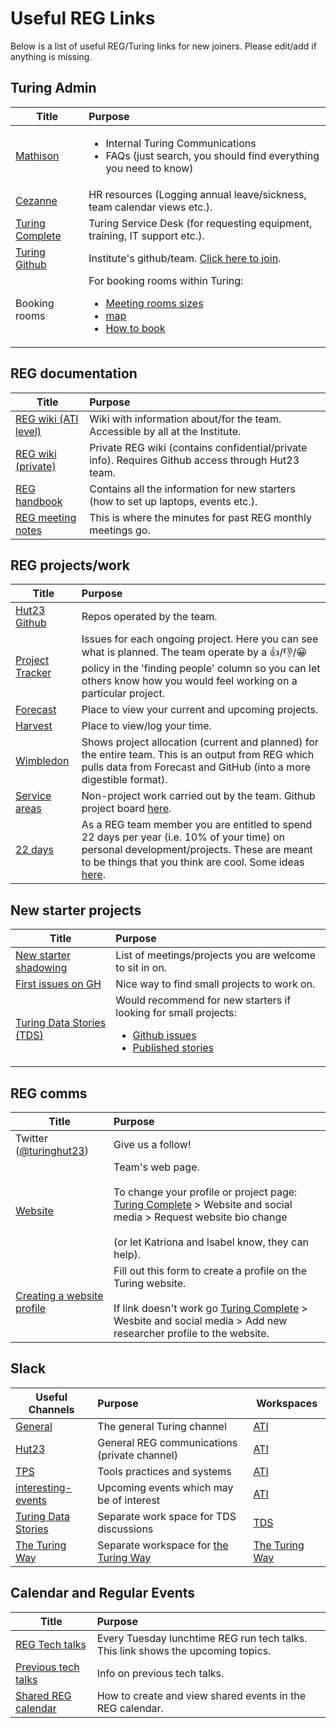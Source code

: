 # Useful REG Links

Below is a list of useful REG/Turing links for new joiners. Please edit/add if anything is missing.

## Turing Admin

| Title | Purpose|
| ----- |:--------|
| [Mathison](https://mathison.turing.ac.uk/) | <ul><li>Internal Turing Communications</li><li>FAQs (just search, you should find everything you need to know)</li></ul>|
| [Cezanne](https://w3.cezanneondemand.com/CezanneOnDemand/Account/LogIn?ReturnUrl=~%2F)  | HR resources (Logging annual leave/sickness, team calendar views etc.). |
| [Turing Complete](https://turingcomplete.topdesk.net/tas/public/ssp/)             | Turing Service Desk (for requesting equipment, training, IT support etc.). |
| [Turing Github](https://github.com/alan-turing-institute) | Institute's github/team. [Click here to join](https://turingcomplete.topdesk.net/tas/public/ssp/content/serviceflow?unid=3844fabf8b1c45ca9028758a350ff230). |
| Booking rooms | For booking rooms within Turing: <ul><li> [Meeting rooms sizes](https://mathison.turing.ac.uk/Interact/Pages/Content/Document.aspx?id=2118&SearchId=160271&utm_source=interact&utm_medium=quick_search&utm_term=meeting+room+zoom#Zoom) </li><li>[map](https://mathison.turing.ac.uk/Interact/Pages/Content/Document.aspx?id=2477&SearchId=177363&utm_source=interact&utm_medium=quick_search&utm_term=map) </li><li> [How to book](https://github.com/alan-turing-institute/research-engineering-group/wiki/Booking-Rooms#booking-a-room) </li></ul>|



## REG documentation

| Title | Purpose|
| --------------------------- |:---|
| [REG   wiki (ATI level)](https://github.com/alan-turing-institute/research-engineering-group/wiki)|Wiki with information about/for the team. Accessible by all at the Institute.  |
| [REG   wiki (private)](https://github.com/alan-turing-institute/Hut23/wiki/) | Private REG wiki (contains confidential/private info). Requires Github access through Hut23 team. |
| [REG   handbook](https://alan-turing-institute.github.io/REG-handbook/docs/regular_events/) | Contains all the information for new starters (how to set up laptops, events etc.). |
| [REG meeting notes](https://github.com/alan-turing-institute/Hut23/tree/master/team-meetings) | This is where the minutes for past REG monthly meetings go. |


## REG projects/work

| Title | Purpose|
| --------------------------- |:---|
| [Hut23 Github](https://github.com/alan-turing-institute/hut23) | Repos operated by the team.  |
| [Project Tracker](https://github.com/alan-turing-institute/Hut23/projects/2)             | Issues for each ongoing project. Here you can see what is planned. The team   operate by a 👍/👎/😀 policy in the 'finding people' column so you can let others know how you would feel   working on a particular project. |
| [Forecast](https://forecastapp.com/974183/schedule/projects) | Place to view your current and upcoming projects. |
| [Harvest](https://thealanturinginstitute.harvestapp.com/time) | Place to view/log your time. |
| [Wimbledon](https://wimbledon-planner.azurewebsites.net/projects)| Shows project allocation (current and planned) for the entire team. This is an output from REG which pulls data from Forecast and GitHub (into a more digestible format).  |
| [Service   areas](https://hackmd.io/LC3GAL_SRyq1Xvp1szz3Pg)   | Non-project work carried out by the team. Github project board [here](https://github.com/alan-turing-institute/Hut23/projects/8).  |
| [22 days](https://github.com/alan-turing-institute/Hut23/wiki/How-to-use-your-22-days) | As a REG team member you are entitled to spend 22 days per year (i.e. 10% of your time) on personal development/projects. These are meant to be things that you think are cool. Some ideas [here](https://github.com/alan-turing-institute/Hut23/projects/4). |


## New starter projects

| Title | Purpose|
| --------------------------- |:---|
| [New   starter shadowing](https://hackmd.io/nnsWP4i_SiiwlT4meOeq6g)     |  List of meetings/projects you are welcome to sit in on.   |
| [First   issues on GH](https://github.com/search?o=desc&p=1&q=is%3Aissue+is%3Aopen+label%3A%22good+first+issue%22+org%3Aalan-turing-institute+updated%3A%3E2022-01-01&s=created&type=Issues) |  Nice way to find small projects to work on. |
| [Turing Data Stories (TDS)](https://www.turing.ac.uk/research/research-projects/turing-data-stories)   | Would recommend for new starters if looking for small projects:  <ul><li>[Github issues](https://github.com/alan-turing-institute/TuringDataStories/projects/3)</li><li>[Published stories](https://alan-turing-institute.github.io/TuringDataStories-fastpages/)</li> |

## REG comms

| Title | Purpose|
| --------------------------- |:---|
| Twitter ([@turinghut23](https://twitter.com/turinghut23))   | Give us a follow!  |
| [Website](https://www.turing.ac.uk/research/research-engineering)   | Team's web page. </br></br> To change your profile or project page: [Turing Complete](https://turingcomplete.topdesk.net/tas/public/ssp/)  > Website and social media > Request website bio change </br></br>(or let Katriona and Isabel know, they can help). |
| [Creating a website profile](https://turingcomplete.topdesk.net/tas/public/ssp/content/serviceflow?unid=35b8d40067004f9484c9fb06ade41d65&openedFromService=true) | Fill out this form to create a profile on the Turing website. </br></br> If link doesn't work go [Turing Complete](https://turingcomplete.topdesk.net/tas/public/ssp/) > Wesbite and social media > Add new researcher profile to the website. |

## Slack

| Useful Channels     | Purpose   | Workspaces                               |
| ------------------- |:-------- | ------------------ |
| [General](https://alan-turing-institute.slack.com/archives/C17H5FAUV) | The general Turing channel | [ATI](alan-turing-institute.slack.com) |
| [Hut23](https://alan-turing-institute.slack.com/archives/G3SFHB0E6)               | General REG communications (private channel)           | [ATI](alan-turing-institute.slack.com)   |
| [TPS](https://alan-turing-institute.slack.com/archives/CH2TBRUQH)                 | Tools practices and systems             | [ATI](alan-turing-institute.slack.com)   |
| [interesting-events](https://alan-turing-institute.slack.com/archives/C3N3RSW10)  | Upcoming events which may be of interest | [ATI](alan-turing-institute.slack.com)   |
| [Turing Data Stories](https://turingdatastories.slack.com/archives/C01CDC3MY9W) | Separate work space for TDS discussions | [TDS](turingdatastories.slack.com)       |
| [The Turing Way](https://theturingway.slack.com/archives/C014LRAK48J)      |  Separate workspace for [the Turing Way](https://the-turing-way.netlify.app/welcome)   | [The Turing Way](theturingway.slack.com) |

## Calendar and Regular Events

| Title | Purpose|
| --------------------------- |:---|
| [REG Tech talks](https://github.com/alan-turing-institute/DataScienceSkills/wiki/Lunchtime-Tech-Talks)  | Every Tuesday lunchtime REG run tech talks. This link shows the upcoming topics. |
| [Previous tech talks](https://github.com/alan-turing-institute/DataScienceSkills/wiki/Previous-Tech-Talks)        | Info on previous tech talks. |
| [Shared REG calendar](https://github.com/alan-turing-institute/research-engineering-group/wiki/Shared-REG-Calendar) | How to create and view shared events in the REG calendar. |
